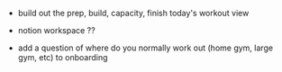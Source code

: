 


* build out the prep, build, capacity, finish today's workout view

* notion workspace ??

* add a question of where do you normally work out (home gym, large gym, etc) to onboarding